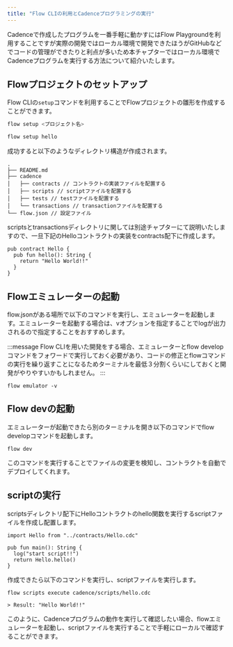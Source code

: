 ```yaml
---
title: "Flow CLIの利用とCadenceプログラミングの実行"
---
```


Cadenceで作成したプログラムを一番手軽に動かすにはFlow Playgroundを利用することですが実際の開発ではローカル環境で開発できたほうがGitHubなどでコードの管理ができたりと利点が多いため本チャプターではローカル環境でCadenceプログラムを実行する方法について紹介いたします。

## Flowプロジェクトのセットアップ

Flow CLIの```setup```コマンドを利用することでFlowプロジェクトの雛形を作成することができます。

```ts
flow setup <プロジェクト名>

flow setup hello
```

成功すると以下のようなディレクトリ構造が作成されます。

```
.
├── README.md
├── cadence
│   ├── contracts // コントラクトの実装ファイルを配置する
│   ├── scripts // scriptファイルを配置する
│   ├── tests // testファイルを配置する
│   └── transactions // transactionファイルを配置する
└── flow.json // 設定ファイル
```

scriptsとtransactionsディレクトリに関しては別途チャプターにて説明いたしますので、一旦下記のHelloコントラクトの実装をcontracts配下に作成します。

```ts:Hello.cdc
pub contract Hello {
  pub fun hello(): String {
    return "Hello World!!"
  }
}
```

## Flowエミュレーターの起動

flow.jsonがある場所で以下のコマンドを実行し、エミュレーターを起動します。エミュレーターを起動する場合は、vオプションを指定することでlogが出力されるので指定することをおすすめします。

:::message
Flow CLIを用いた開発をする場合、エミュレーターとflow developコマンドをフォワードで実行しておく必要があり、コードの修正とflowコマンドの実行を繰り返すことになるためターミナルを最低３分割くらいにしておくと開発がやりやすいかもしれません。
:::

```
flow emulator -v
```

## Flow devの起動

エミュレーターが起動できたら別のターミナルを開き以下のコマンドでflow developコマンドを起動します。

```
flow dev
```

このコマンドを実行することでファイルの変更を検知し、コントラクトを自動でデプロイしてくれます。

## scriptの実行

scriptsディレクトリ配下にHelloコントラクトのhello関数を実行するscriptファイルを作成し配置します。

```ts:hello.cdc
import Hello from "../contracts/Hello.cdc"

pub fun main(): String {
  log("start script!!")
  return Hello.hello()
}
```

作成できたら以下のコマンドを実行し、scriptファイルを実行します。

```
flow scripts execute cadence/scripts/hello.cdc

> Result: "Hello World!!"
```

このように、Cadenceプログラムの動作を実行して確認したい場合、flowエミュレーターを起動し、scriptファイルを実行することで手軽にローカルで確認することができます。